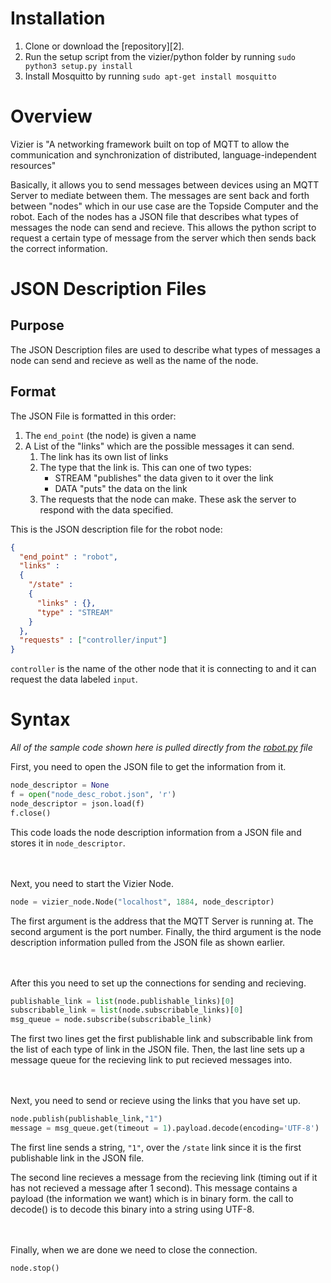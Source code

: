 # Installation
1. Clone or download the [repository][2].
2. Run the setup script from the vizier/python folder by running `sudo python3 setup.py install`
3. Install Mosquitto by running `sudo apt-get install mosquitto`

# Overview
Vizier is 
"A networking framework built on top of MQTT to allow the communication and synchronization of distributed,
language-independent resources"


Basically, it allows you to send messages between devices using an MQTT Server to mediate between them. The messages are sent back and forth
between "nodes" which in our use case are the Topside Computer and the robot. Each of the nodes has a JSON file that describes
what types of messages the node can send and recieve. This allows the python script to request a certain type of message from the
server which then sends back the correct information.

# JSON Description Files
## Purpose
The JSON Description files are used to describe what types of messages a node can send and recieve as well as the name of the node.

## Format
The JSON File is formatted in this order:

1. The `end_point` (the node) is given a name
2. A List of the "links" which are the possible messages it can send.
   1. The link has its own list of links
   2. The type that the link is. This can one of two types:
      * STREAM "publishes" the data given to it over the link
      * DATA "puts" the data on the link
   3. The requests that the node can make. These ask the server to respond with the data specified.

This is the JSON description file for the robot node:
```JSON
{
  "end_point" : "robot",
  "links" :
  {
    "/state" :
    {
      "links" : {},
      "type" : "STREAM"
    }
  },
  "requests" : ["controller/input"]
}
```
`controller` is the name of the other node that it is connecting to and it can request the data labeled `input`.

# Syntax
*All of the sample code shown here is pulled directly from the [robot.py][1] file*

First, you need to open the JSON file to get the information from it.

```python
node_descriptor = None
f = open("node_desc_robot.json", 'r')
node_descriptor = json.load(f)
f.close()
```

This code loads the node description information from a JSON file and stores it in `node_descriptor`.  

<br><br>
Next, you need to start the Vizier Node.  
```python
node = vizier_node.Node("localhost", 1884, node_descriptor)
```
The first argument is the address that the MQTT Server is running at. The second argument is the port number. Finally, the third argument is the node description information pulled from the JSON file as shown earlier.  

<br><br>
After this you need to set up the connections for sending and recieving.

```python
publishable_link = list(node.publishable_links)[0]
subscribable_link = list(node.subscribable_links)[0]
msg_queue = node.subscribe(subscribable_link)
```
The first two lines get the first publishable link and subscribable link from the list of each type of link in the JSON file.
Then, the last line sets up a message queue for the recieving link to put recieved messages into.  

<br><br>
Next, you need to send or recieve using the links that you have set up. 
```python
node.publish(publishable_link,"1")
message = msg_queue.get(timeout = 1).payload.decode(encoding='UTF-8')
```

The first line sends a string, `"1"`, over the `/state` link since it is the first publishable link in the JSON file.  

The second line recieves a message from the recieving link (timing out if it has not recieved a message after 1 second).
This message contains a payload (the information we want) which is in binary form. the call to decode() is to decode this binary
into a string using UTF-8.  

<br><br>
Finally, when we are done we need to close the connection.
```python
node.stop()
```
[1]: https://github.com/chachmu/SwimmingSwarm/blob/849e48bec4546f2969349d917c4d93bd74bb12cf/robot.py
